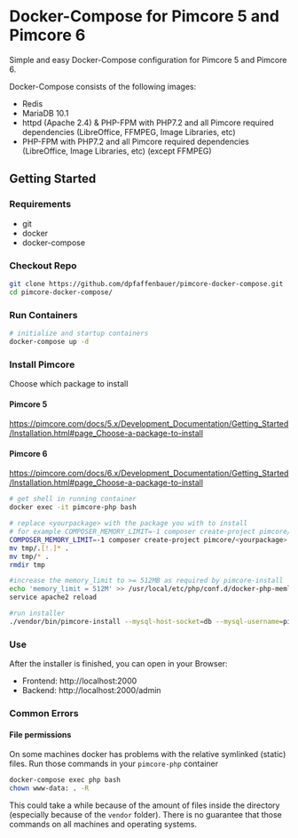 # Docker-Compose for Pimcore 5 and Pimcore 6
Simple and easy Docker-Compose configuration for Pimcore 5 and Pimcore 6.

Docker-Compose consists of the following images:
 - Redis
 - MariaDB 10.1
 - httpd (Apache 2.4) & PHP-FPM with PHP7.2 and all Pimcore required dependencies (LibreOffice, FFMPEG, Image Libraries, etc)
 - PHP-FPM with PHP7.2 and all Pimcore required dependencies (LibreOffice, Image Libraries, etc) (except FFMPEG)
 
## Getting Started
### Requirements
* git
* docker
* docker-compose
### Checkout Repo
```bash
git clone https://github.com/dpfaffenbauer/pimcore-docker-compose.git
cd pimcore-docker-compose/
 ```
### Run Containers
```bash
# initialize and startup containers
docker-compose up -d
```
### Install Pimcore 
Choose which package to install
#### Pimcore 5 
https://pimcore.com/docs/5.x/Development_Documentation/Getting_Started/Installation.html#page_Choose-a-package-to-install
#### Pimcore 6
https://pimcore.com/docs/6.x/Development_Documentation/Getting_Started/Installation.html#page_Choose-a-package-to-install
```bash
# get shell in running container
docker exec -it pimcore-php bash

# replace <yourpackage> with the package you with to install
# for example COMPOSER_MEMORY_LIMIT=-1 composer create-project pimcore/demo-ecommerce tmp
COMPOSER_MEMORY_LIMIT=-1 composer create-project pimcore/<yourpackage> tmp
mv tmp/.[!.]* .
mv tmp/* .
rmdir tmp

#increase the memory_limit to >= 512MB as required by pimcore-install
echo 'memory_limit = 512M' >> /usr/local/etc/php/conf.d/docker-php-memlimit.ini;
service apache2 reload

#run installer
./vendor/bin/pimcore-install --mysql-host-socket=db --mysql-username=pimcore --mysql-password=pimcore --mysql-database=pimcore 

 ```

### Use
After the installer is finished, you can open in your Browser:
* Frontend: http://localhost:2000
* Backend: http://localhost:2000/admin

### Common Errors 

#### File permissions 
On some machines docker has problems with the relative symlinked (static) files. Run those commands in your `pimcore-php` container 

```bash 
docker-compose exec php bash 
chown www-data: . -R 
```

This could take a while because of the amount of files inside the directory (especially because of the `vendor` folder). There is no guarantee that those commands on all machines and operating systems. 


